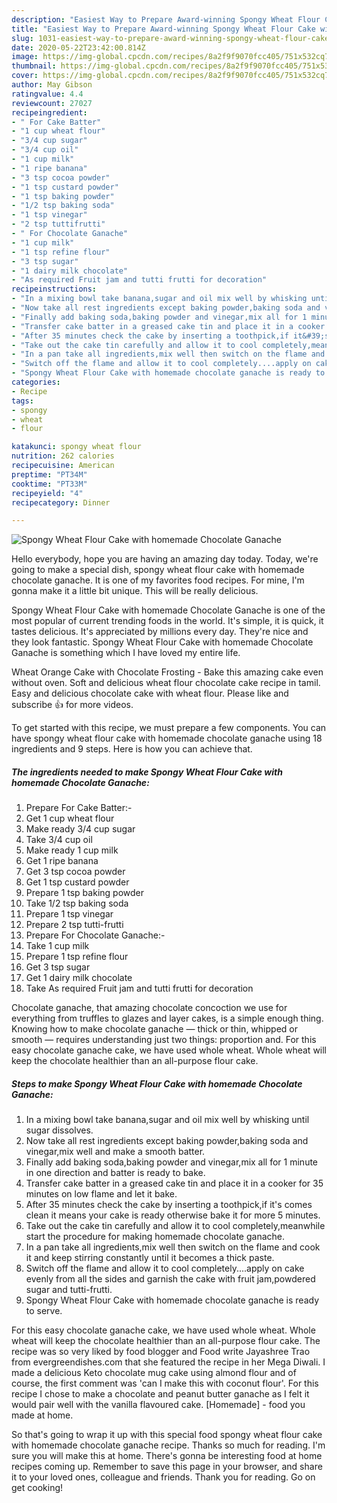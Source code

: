 ```yaml
---
description: "Easiest Way to Prepare Award-winning Spongy Wheat Flour Cake with homemade Chocolate Ganache"
title: "Easiest Way to Prepare Award-winning Spongy Wheat Flour Cake with homemade Chocolate Ganache"
slug: 1031-easiest-way-to-prepare-award-winning-spongy-wheat-flour-cake-with-homemade-chocolate-ganache
date: 2020-05-22T23:42:00.814Z
image: https://img-global.cpcdn.com/recipes/8a2f9f9070fcc405/751x532cq70/spongy-wheat-flour-cake-with-homemade-chocolate-ganache-recipe-main-photo.jpg
thumbnail: https://img-global.cpcdn.com/recipes/8a2f9f9070fcc405/751x532cq70/spongy-wheat-flour-cake-with-homemade-chocolate-ganache-recipe-main-photo.jpg
cover: https://img-global.cpcdn.com/recipes/8a2f9f9070fcc405/751x532cq70/spongy-wheat-flour-cake-with-homemade-chocolate-ganache-recipe-main-photo.jpg
author: May Gibson
ratingvalue: 4.4
reviewcount: 27027
recipeingredient:
- " For Cake Batter"
- "1 cup wheat flour"
- "3/4 cup sugar"
- "3/4 cup oil"
- "1 cup milk"
- "1 ripe banana"
- "3 tsp cocoa powder"
- "1 tsp custard powder"
- "1 tsp baking powder"
- "1/2 tsp baking soda"
- "1 tsp vinegar"
- "2 tsp tuttifrutti"
- " For Chocolate Ganache"
- "1 cup milk"
- "1 tsp refine flour"
- "3 tsp sugar"
- "1 dairy milk chocolate"
- "As required Fruit jam and tutti frutti for decoration"
recipeinstructions:
- "In a mixing bowl take banana,sugar and oil mix well by whisking until sugar dissolves."
- "Now take all rest ingredients except baking powder,baking soda and vinegar,mix well and make a smooth batter."
- "Finally add baking soda,baking powder and vinegar,mix all for 1 minute in one direction and batter is ready to bake."
- "Transfer cake batter in a greased cake tin and place it in a cooker for 35 minutes on low flame and let it bake."
- "After 35 minutes check the cake by inserting a toothpick,if it&#39;s comes clean it means your cake is ready otherwise bake it for more 5 minutes."
- "Take out the cake tin carefully and allow it to cool completely,meanwhile start the procedure for making homemade chocolate ganache."
- "In a pan take all ingredients,mix well then switch on the flame and cook it and keep stirring constantly until it becomes a thick paste."
- "Switch off the flame and allow it to cool completely....apply on cake evenly from all the sides and garnish the cake with fruit jam,powdered sugar and tutti-frutti."
- "Spongy Wheat Flour Cake with homemade chocolate ganache is ready to serve."
categories:
- Recipe
tags:
- spongy
- wheat
- flour

katakunci: spongy wheat flour 
nutrition: 262 calories
recipecuisine: American
preptime: "PT34M"
cooktime: "PT33M"
recipeyield: "4"
recipecategory: Dinner

---
```



![Spongy Wheat Flour Cake with homemade Chocolate Ganache](https://img-global.cpcdn.com/recipes/8a2f9f9070fcc405/751x532cq70/spongy-wheat-flour-cake-with-homemade-chocolate-ganache-recipe-main-photo.jpg)

Hello everybody, hope you are having an amazing day today. Today, we're going to make a special dish, spongy wheat flour cake with homemade chocolate ganache. It is one of my favorites food recipes. For mine, I'm gonna make it a little bit unique. This will be really delicious.

Spongy Wheat Flour Cake with homemade Chocolate Ganache is one of the most popular of current trending foods in the world. It's simple, it is quick, it tastes delicious. It's appreciated by millions every day. They're nice and they look fantastic. Spongy Wheat Flour Cake with homemade Chocolate Ganache is something which I have loved my entire life.

Wheat Orange Cake with Chocolate Frosting - Bake this amazing cake even without oven. Soft and delicious wheat flour chocolate cake recipe in tamil. Easy and delicious chocolate cake with wheat flour. Please like and subscribe 👍 for more videos.


To get started with this recipe, we must prepare a few components. You can have spongy wheat flour cake with homemade chocolate ganache using 18 ingredients and 9 steps. Here is how you can achieve that.

<!--inarticleads1-->

##### The ingredients needed to make Spongy Wheat Flour Cake with homemade Chocolate Ganache:

1. Prepare  For Cake Batter:-
1. Get 1 cup wheat flour
1. Make ready 3/4 cup sugar
1. Take 3/4 cup oil
1. Make ready 1 cup milk
1. Get 1 ripe banana
1. Get 3 tsp cocoa powder
1. Get 1 tsp custard powder
1. Prepare 1 tsp baking powder
1. Take 1/2 tsp baking soda
1. Prepare 1 tsp vinegar
1. Prepare 2 tsp tutti-frutti
1. Prepare  For Chocolate Ganache:-
1. Take 1 cup milk
1. Prepare 1 tsp refine flour
1. Get 3 tsp sugar
1. Get 1 dairy milk chocolate
1. Take As required Fruit jam and tutti frutti for decoration


Chocolate ganache, that amazing chocolate concoction we use for everything from truffles to glazes and layer cakes, is a simple enough thing. Knowing how to make chocolate ganache — thick or thin, whipped or smooth — requires understanding just two things: proportion and. For this easy chocolate ganache cake, we have used whole wheat. Whole wheat will keep the chocolate healthier than an all-purpose flour cake. 

<!--inarticleads2-->

##### Steps to make Spongy Wheat Flour Cake with homemade Chocolate Ganache:

1. In a mixing bowl take banana,sugar and oil mix well by whisking until sugar dissolves.
1. Now take all rest ingredients except baking powder,baking soda and vinegar,mix well and make a smooth batter.
1. Finally add baking soda,baking powder and vinegar,mix all for 1 minute in one direction and batter is ready to bake.
1. Transfer cake batter in a greased cake tin and place it in a cooker for 35 minutes on low flame and let it bake.
1. After 35 minutes check the cake by inserting a toothpick,if it&#39;s comes clean it means your cake is ready otherwise bake it for more 5 minutes.
1. Take out the cake tin carefully and allow it to cool completely,meanwhile start the procedure for making homemade chocolate ganache.
1. In a pan take all ingredients,mix well then switch on the flame and cook it and keep stirring constantly until it becomes a thick paste.
1. Switch off the flame and allow it to cool completely....apply on cake evenly from all the sides and garnish the cake with fruit jam,powdered sugar and tutti-frutti.
1. Spongy Wheat Flour Cake with homemade chocolate ganache is ready to serve.


For this easy chocolate ganache cake, we have used whole wheat. Whole wheat will keep the chocolate healthier than an all-purpose flour cake. The recipe was so very liked by food blogger and Food write Jayashree Trao from evergreendishes.com that she featured the recipe in her Mega Diwali. I made a delicious Keto chocolate mug cake using almond flour and of course, the first comment was &#39;can I make this with coconut flour&#39;. For this recipe I chose to make a chocolate and peanut butter ganache as I felt it would pair well with the vanilla flavoured cake. [Homemade] - food you made at home. 

So that's going to wrap it up with this special food spongy wheat flour cake with homemade chocolate ganache recipe. Thanks so much for reading. I'm sure you will make this at home. There's gonna be interesting food at home recipes coming up. Remember to save this page in your browser, and share it to your loved ones, colleague and friends. Thank you for reading. Go on get cooking!
